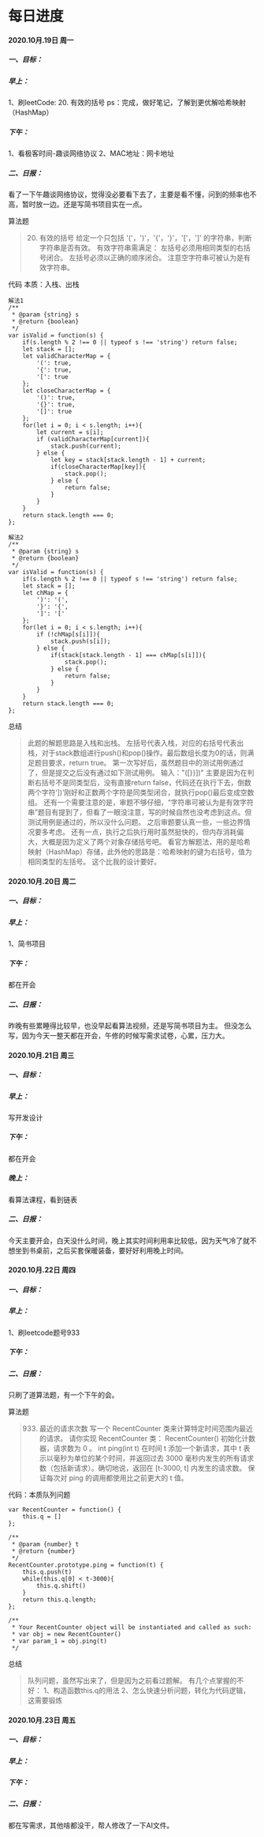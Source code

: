 # 每日进度

#### 2020.10月.19日 周一


##### 一、目标：
##### 早上：
1、刷leetCode: 20. 有效的括号
ps：完成，做好笔记，了解到更优解哈希映射（HashMap）

##### 下午：
1、看极客时间-趣谈网络协议
2、MAC地址：网卡地址

##### 二、日报：
看了一下午趣谈网络协议，觉得没必要看下去了，主要是看不懂，问到的频率也不高，暂时放一边。还是写简书项目实在一点。

算法题
>20. 有效的括号
给定一个只包括 '('，')'，'{'，'}'，'['，']' 的字符串，判断字符串是否有效。
有效字符串需满足：
左括号必须用相同类型的右括号闭合。
左括号必须以正确的顺序闭合。
注意空字符串可被认为是有效字符串。

代码
本质：入栈、出栈
```
解法1
/**
 * @param {string} s
 * @return {boolean}
 */
var isValid = function(s) {
    if(s.length % 2 !== 0 || typeof s !== 'string') return false;
    let stack = [];
    let validCharacterMap = {
        '(': true,
        '{': true,
        '[': true
    };
    let closeCharacterMap = {
        '()': true,
        '{}': true,
        '[]': true
    };
    for(let i = 0; i < s.length; i++){
        let current = s[i];
        if (validCharacterMap[current]){
            stack.push(current);
        } else {
            let key = stack[stack.length - 1] + current;
            if(closeCharacterMap[key]){
                stack.pop();
            } else {
                return false;
            }
        }
    }
    return stack.length === 0;
};
```
```
解法2
/**
 * @param {string} s
 * @return {boolean}
 */
var isValid = function(s) {
    if(s.length % 2 !== 0 || typeof s !== 'string') return false;
    let stack = [];
    let chMap = {
        ')': '(',
        '}': '{',
        ']': '['
    };
    for(let i = 0; i < s.length; i++){
        if (!chMap[s[i]]){
            stack.push(s[i]);
        } else {
            if(stack[stack.length - 1] === chMap[s[i]]){
                stack.pop();
            } else {
                return false;
            }
        }
    }
    return stack.length === 0;
};
```
总结
>此题的解题思路是入栈和出栈。
左括号代表入栈，对应的右括号代表出栈，对于stack数组进行push()和pop()操作。最后数组长度为0的话，则满足题目要求，return true。
第一次写好后，虽然题目中的测试用例通过了，但是提交之后没有通过如下测试用例。
输入："([}}])"
主要是因为在判断右括号不是同类型后，没有直接return false，代码还在执行下去，倒数两个字符‘])’刚好和正数两个字符是同类型闭合，就执行pop()最后变成空数组。
还有一个需要注意的是，审题不够仔细，“字符串可被认为是有效字符串”题目有提到了，但看了一眼没注意，写的时候自然也没考虑到这点。但测试用例是通过的，所以没什么问题。
之后审题要认真一些，一些边界情况要多考虑。
还有一点，执行之后执行用时虽然挺快的，但内存消耗偏大，大概是因为定义了两个对象存储括号吧。
看官方解题法，用的是哈希映射（HashMap）存储，此外他的思路是：哈希映射的键为右括号，值为相同类型的左括号。
这个比我的设计要好。


#### 2020.10月.20日 周二

##### 一、目标：
##### 早上：
1、简书项目

##### 下午：
都在开会

##### 二、日报：
昨晚有些累睡得比较早，也没早起看算法视频，还是写简书项目为主。
但没怎么写，因为今天一整天都在开会，午修的时候写需求试卷，心累，压力大。


#### 2020.10月.21日 周三

##### 一、目标：
##### 早上：
写开发设计

##### 下午：
都在开会

##### 晚上：
看算法课程，看到链表

##### 二、日报：
今天主要开会，白天没什么时间，晚上其实时间利用率比较低，因为天气冷了就不想坐到书桌前，之后买套保暖装备，要好好利用晚上时间。


#### 2020.10月.22日 周四

##### 一、目标：
##### 早上：
1、刷leetcode题号933

##### 下午：


##### 二、日报：
只刷了道算法题，有一个下午的会。


算法题
>933. 最近的请求次数
写一个 RecentCounter 类来计算特定时间范围内最近的请求。
请你实现 RecentCounter 类：
RecentCounter() 初始化计数器，请求数为 0 。
int ping(int t) 在时间 t 添加一个新请求，其中 t 表示以毫秒为单位的某个时间，并返回过去 3000 毫秒内发生的所有请求数（包括新请求）。确切地说，返回在 [t-3000, t] 内发生的请求数。
保证每次对 ping 的调用都使用比之前更大的 t 值。


代码：本质队列问题
```
var RecentCounter = function() {
    this.q = []
};

/** 
 * @param {number} t
 * @return {number}
 */
RecentCounter.prototype.ping = function(t) {
    this.q.push(t)
    while(this.q[0] < t-3000){
        this.q.shift()
    }
    return this.q.length;
};

/**
 * Your RecentCounter object will be instantiated and called as such:
 * var obj = new RecentCounter()
 * var param_1 = obj.ping(t)
 */
```
总结
>队列问题，虽然写出来了，但是因为之前看过题解。
有几个点掌握的不好：
1、构造函数this.q的用法
2、怎么快速分析问题，转化为代码逻辑，这需要锻炼

#### 2020.10月.23日 周五

##### 一、目标：
##### 早上：

##### 下午：


##### 二、日报：
都在写需求，其他啥都没干，帮人修改了一下AI文件。